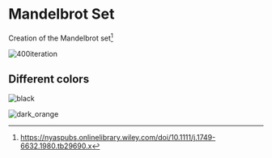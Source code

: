 # Mandelbrot Set

Creation of the Mandelbrot set[^1]

![400iteration](https://i.imgur.com/AxEQgGe.png)

## Different colors

![black](https://i.imgur.com/0IgfwWY.gif)

![dark_orange](https://i.imgur.com/IugjKGo.gif)

[^1]: https://nyaspubs.onlinelibrary.wiley.com/doi/10.1111/j.1749-6632.1980.tb29690.x
